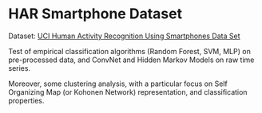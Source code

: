 # HAR Smartphone Dataset

Dataset: [UCI Human Activity Recognition Using Smartphones Data Set](https://archive.ics.uci.edu/ml/datasets/human+activity+recognition+using+smartphones)


Test of empirical classification algorithms (Random Forest, SVM, MLP) on pre-processed data, and ConvNet and Hidden Markov Models on raw time series.

Moreover, some clustering analysis, with a particular focus on Self Organizing Map (or Kohonen Network) representation, and classification properties.
